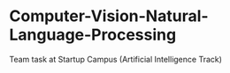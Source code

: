 # Computer-Vision-Natural-Language-Processing
Team task at Startup Campus (Artificial Intelligence Track)
